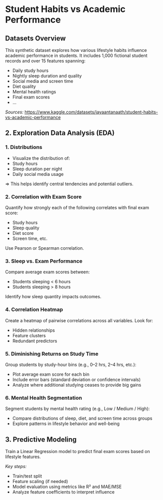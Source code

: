 # Student Habits vs Academic Performance

## Datasets Overview
This synthetic dataset explores how various lifestyle habits influence academic performance in students. It includes 1,000 fictional student records and over 15 features spanning:
- Daily study hours
- Nightly sleep duration and quality
- Social media and screen time
- Diet quality
- Mental health ratings
- Final exam scores
- ...

*Sources:* https://www.kaggle.com/datasets/jayaantanaath/student-habits-vs-academic-performance

## 2. Exploration Data Analysis (EDA)
### 1. Distributions
- Visualize the distribution of:
- Study hours
- Sleep duration per night
- Daily social media usage
  
=> This helps identify central tendencies and potential outliers.

### 2. Correlation with Exam Score
Quantify how strongly each of the following correlates with final exam score:
- Study hours
- Sleep quality
- Diet score
- Screen time, etc.

Use Pearson or Spearman correlation.

### 3. Sleep vs. Exam Performance
Compare average exam scores between:
- Students sleeping < 6 hours
- Students sleeping > 8 hours
  
Identify how sleep quantity impacts outcomes.

### 4. Correlation Heatmap
Create a heatmap of pairwise correlations across all variables. Look for:
- Hidden relationships
- Feature clusters
- Redundant predictors
  
### 5. Diminishing Returns on Study Time
Group students by study-hour bins (e.g., 0–2 hrs, 2–4 hrs, etc.):
- Plot average exam score for each bin
- Include error bars (standard deviation or confidence intervals)
- Analyze where additional studying ceases to provide big gains

### 6. Mental Health Segmentation
Segment students by mental health rating (e.g., Low / Medium / High):
- Compare distributions of sleep, diet, and screen time across groups
- Explore patterns in lifestyle behavior and well-being

## 3. Predictive Modeling
Train a Linear Regression model to predict final exam scores based on lifestyle features.

*Key steps:*
- Train/test split
- Feature scaling (if needed)
- Model evaluation using metrics like R² and MAE/MSE
- Analyze feature coefficients to interpret influence
